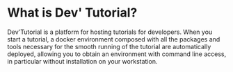 # What is Dev' Tutorial?

Dev'Tutorial is a platform for hosting tutorials for developers.
When you start a tutorial, a docker environment composed with all the packages and tools necessary for the smooth running of the tutorial are automatically deployed, allowing you to obtain an environment with command line access, in particular without installation on your workstation.
